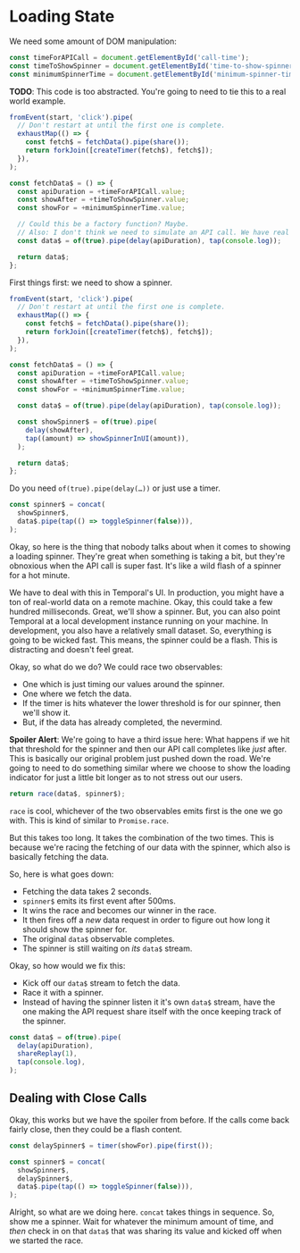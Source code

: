 # Loading State

We need some amount of DOM manipulation:

```js
const timeForAPICall = document.getElementById('call-time');
const timeToShowSpinner = document.getElementById('time-to-show-spinner');
const minimumSpinnerTime = document.getElementById('minimum-spinner-time');
```

**TODO**: This code is too abstracted. You're going to need to tie this to a real world example.

```js
fromEvent(start, 'click').pipe(
  // Don't restart at until the first one is complete.
  exhaustMap(() => {
    const fetch$ = fetchData().pipe(share());
    return forkJoin([createTimer(fetch$), fetch$]);
  }),
);

const fetchData$ = () => {
  const apiDuration = +timeForAPICall.value;
  const showAfter = +timeToShowSpinner.value;
  const showFor = +minimumSpinnerTime.value;

  // Could this be a factory function? Maybe.
  // Also: I don't think we need to simulate an API call. We have real APIs.
  const data$ = of(true).pipe(delay(apiDuration), tap(console.log));

  return data$;
};
```

First things first: we need to show a spinner.

```js
fromEvent(start, 'click').pipe(
  // Don't restart at until the first one is complete.
  exhaustMap(() => {
    const fetch$ = fetchData().pipe(share());
    return forkJoin([createTimer(fetch$), fetch$]);
  }),
);

const fetchData$ = () => {
  const apiDuration = +timeForAPICall.value;
  const showAfter = +timeToShowSpinner.value;
  const showFor = +minimumSpinnerTime.value;

  const data$ = of(true).pipe(delay(apiDuration), tap(console.log));

  const showSpinner$ = of(true).pipe(
    delay(showAfter),
    tap((amount) => showSpinnerInUI(amount)),
  );

  return data$;
};
```

Do you need `of(true).pipe(delay(…))` or just use a timer.

```js
const spinner$ = concat(
  showSpinner$,
  data$.pipe(tap(() => toggleSpinner(false))),
);
```

Okay, so here is the thing that nobody talks about when it comes to showing a loading spinner. They're great when something is taking a bit, but they're obnoxious when the API call is super fast. It's like a wild flash of a spinner for a hot minute.

We have to deal with this in Temporal's UI. In production, you might have a ton of real-world data on a remote machine. Okay, this could take a few hundred milliseconds. Great, we'll show a spinner. But, you can also point Temporal at a local development instance running on your machine. In development, you also have a relatively small dataset. So, everything is going to be wicked fast. This means, the spinner could be a flash. This is distracting and doesn't feel great.

Okay, so what do we do? We could race two observables:

- One which is just timing our values around the spinner.
- One where we fetch the data.
- If the timer is hits whatever the lower threshold is for our spinner, then we'll show it.
- But, if the data has already completed, the nevermind.

**Spoiler Alert**: We're going to have a third issue here: What happens if we hit that threshold for the spinner and then our API call completes like _just_ after. This is basically our original problem just pushed down the road. We're going to need to do something similar where we choose to show the loading indicator for just a little bit longer as to not stress out our users.

```js
return race(data$, spinner$);
```

`race` is cool, whichever of the two observables emits first is the one we go with. This is kind of similar to `Promise.race`.

But this takes too long. It takes the combination of the two times. This is because we're racing the fetching of our data with the spinner, which also is basically fetching the data.

So, here is what goes down:

- Fetching the data takes 2 seconds.
- `spinner$` emits its first event after 500ms.
- It wins the race and becomes our winner in the race.
- It then fires off a _new_ data request in order to figure out how long it should show the spinner for.
- The original `data$` observable completes.
- The spinner is still waiting on _its_ `data$` stream.

Okay, so how would we fix this:

- Kick off our `data$` stream to fetch the data.
- Race it with a spinner.
- Instead of having the spinner listen it it's own `data$` stream, have the one making the API request share itself with the once keeping track of the spinner.

```js
const data$ = of(true).pipe(
  delay(apiDuration),
  shareReplay(1),
  tap(console.log),
);
```

## Dealing with Close Calls

Okay, this works but we have the spoiler from before. If the calls come back fairly close, then they could be a flash content.

```js
const delaySpinner$ = timer(showFor).pipe(first());

const spinner$ = concat(
  showSpinner$,
  delaySpinner$,
  data$.pipe(tap(() => toggleSpinner(false))),
);
```

Alright, so what are we doing here. `concat` takes things in sequence. So, show me a spinner. Wait for whatever the minimum amount of time, and _then_ check in on that `data$` that was sharing its value and kicked off when we started the race.
